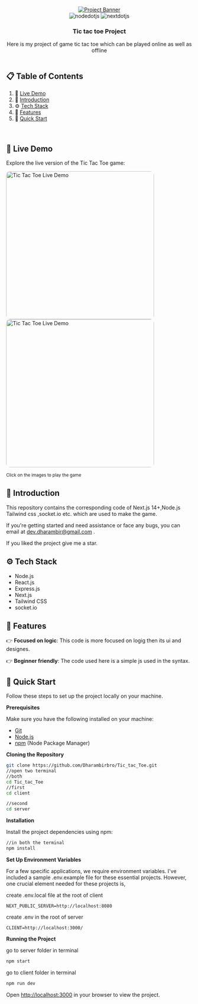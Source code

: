 <div align="center">
  <br />
    <a href="https://tic-tac-toe-client-pi.vercel.app" target="_blank">
      <img src="https://github.com/Dharambirbro/Tic_tac_Toe/blob/main/img1.jpeg" alt="Project Banner">
    </a>
  <br />

  <div>
    <img src="https://img.shields.io/badge/-Node_JS-black?style=for-the-badge&logoColor=white&logo=nodedotjs&color=339933" alt="nodedotjs" />
    <img src="https://img.shields.io/badge/-Next_JS-black?style=for-the-badge&logoColor=white&logo=nextdotjs&color=000000" alt="nextdotjs" />
    
    
  </div>

  <h3 align="center">Tic tac toe Project</h3>

   <div align="center">
     Here is my project of game tic tac toe which can be played online as well as offline
    </div>
</div>

<br />

## 📋 <a name="table">Table of Contents</a>

1. 🚀 [Live Demo](#🚀-live-demo)
2. 🤖 [Introduction](#introduction)
3. ⚙️ [Tech Stack](#tech-stack)
4. 🔋 [Features](#features)
5. 🤸 [Quick Start](#quick-start)

<br />

## 🚀 Live Demo

Explore the live version of the Tic Tac Toe game:

<a href="https://tic-tac-toe-client-pi.vercel.app">
  <img src="https://github.com/Dharambirbro/Tic_tac_Toe/blob/main/img1.jpeg" alt="Tic Tac Toe Live Demo" width="400" style="border-radius: 10px; margin-right: 20px;">
</a>

<a href="https://tic-tac-toe-client-pi.vercel.app">
  <img src="https://github.com/Dharambirbro/Tic_tac_Toe/blob/main/img3.jpeg" alt="Tic Tac Toe Live Demo" width="400" style="border-radius: 10px;">
</a>

<sup>Click on the images to play the game</sup>



## <a name="introduction">🤖 Introduction</a>

This repository contains the corresponding code of Next.js 14+,Node.js Tailwind css ,socket.io etc. which are used to make the game.

If you're getting started and need assistance or face any bugs, you can email at dev.dharambir@gmail.com .

If you liked the project give me a star.

## <a name="tech-stack">⚙️ Tech Stack</a>

- Node.js
- React.js
- Express.js
- Next.js
- Tailwind CSS
- socket.io

## <a name="features">🔋 Features</a>

👉 **Focused on logic**: This code is more focused on logig then its ui and designes.

👉 **Beginner friendly**: The code used here is a simple js used in the syntax.

## <a name="quick-start">🤸 Quick Start</a>

Follow these steps to set up the project locally on your machine.

**Prerequisites**

Make sure you have the following installed on your machine:

- [Git](https://git-scm.com/)
- [Node.js](https://nodejs.org/en)
- [npm](https://www.npmjs.com/) (Node Package Manager)

**Cloning the Repository**

```bash
git clone https://github.com/Dharambirbro/Tic_tac_Toe.git
//open two terminal
//both
cd Tic_tac_Toe
//first
cd client

//second
cd server

```

**Installation**

Install the project dependencies using npm:

```bash
//in both the terminal
npm install
```

**Set Up Environment Variables**

For a few specific applications, we require environment variables. I've included a sample .env.example file for these essential projects.
However, one crucial element needed for these projects is,

create .env.local file at the root of client

```env
NEXT_PUBLIC_SERVER=http://localhost:8080
```

create .env in the root of server

```env
CLIENT=http://localhost:3000/
```

**Running the Project**

go to server folder in terminal

```bash
npm start
```

go to client folder in terminal

```bash
npm run dev
```

Open [http://localhost:3000](http://localhost:3000) in your browser to view the project.






